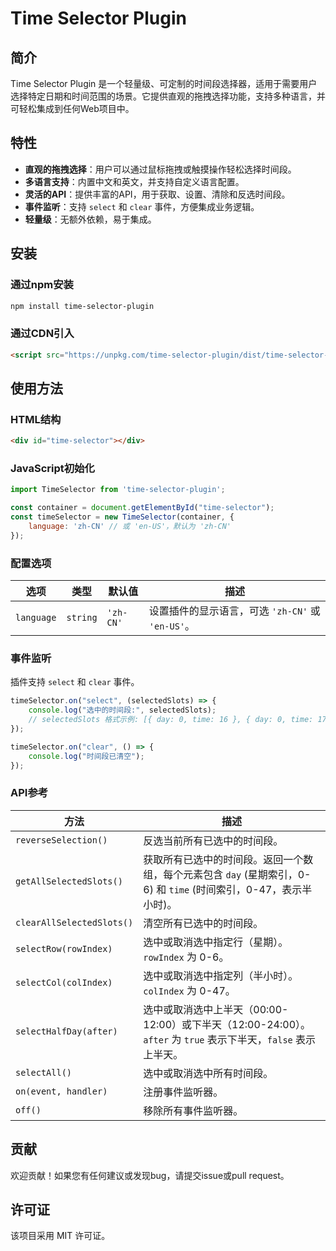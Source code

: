 # Time Selector Plugin

## 简介

Time Selector Plugin 是一个轻量级、可定制的时间段选择器，适用于需要用户选择特定日期和时间范围的场景。它提供直观的拖拽选择功能，支持多种语言，并可轻松集成到任何Web项目中。

## 特性

*   **直观的拖拽选择**：用户可以通过鼠标拖拽或触摸操作轻松选择时间段。
*   **多语言支持**：内置中文和英文，并支持自定义语言配置。
*   **灵活的API**：提供丰富的API，用于获取、设置、清除和反选时间段。
*   **事件监听**：支持 `select` 和 `clear` 事件，方便集成业务逻辑。
*   **轻量级**：无额外依赖，易于集成。

## 安装

### 通过npm安装

```bash
npm install time-selector-plugin
```

### 通过CDN引入

```html
<script src="https://unpkg.com/time-selector-plugin/dist/time-selector-plugin.umd.js"></script>
```

## 使用方法

### HTML结构

```html
<div id="time-selector"></div>
```

### JavaScript初始化

```javascript
import TimeSelector from 'time-selector-plugin';

const container = document.getElementById("time-selector");
const timeSelector = new TimeSelector(container, {
    language: 'zh-CN' // 或 'en-US'，默认为 'zh-CN'
});
```

### 配置选项

| 选项     | 类型     | 默认值   | 描述                               |
| -------- | -------- | -------- | ---------------------------------- |
| `language` | `string` | `'zh-CN'` | 设置插件的显示语言，可选 `'zh-CN'` 或 `'en-US'`。 |

### 事件监听

插件支持 `select` 和 `clear` 事件。

```javascript
timeSelector.on("select", (selectedSlots) => {
    console.log("选中的时间段:", selectedSlots);
    // selectedSlots 格式示例: [{ day: 0, time: 16 }, { day: 0, time: 17 }]
});

timeSelector.on("clear", () => {
    console.log("时间段已清空");
});
```

### API参考

| 方法                 | 描述                                     |
| -------------------- | ---------------------------------------- |
| `reverseSelection()` | 反选当前所有已选中的时间段。             |
| `getAllSelectedSlots()` | 获取所有已选中的时间段。返回一个数组，每个元素包含 `day` (星期索引，0-6) 和 `time` (时间索引，0-47，表示半小时)。 |
| `clearAllSelectedSlots()` | 清空所有已选中的时间段。                 |
| `selectRow(rowIndex)` | 选中或取消选中指定行（星期）。`rowIndex` 为 0-6。 |
| `selectCol(colIndex)` | 选中或取消选中指定列（半小时）。`colIndex` 为 0-47。 |
| `selectHalfDay(after)` | 选中或取消选中上半天（00:00-12:00）或下半天（12:00-24:00）。`after` 为 `true` 表示下半天，`false` 表示上半天。 |
| `selectAll()`        | 选中或取消选中所有时间段。               |
| `on(event, handler)` | 注册事件监听器。                         |
| `off()`              | 移除所有事件监听器。                     |

## 贡献

欢迎贡献！如果您有任何建议或发现bug，请提交issue或pull request。

## 许可证

该项目采用 MIT 许可证。